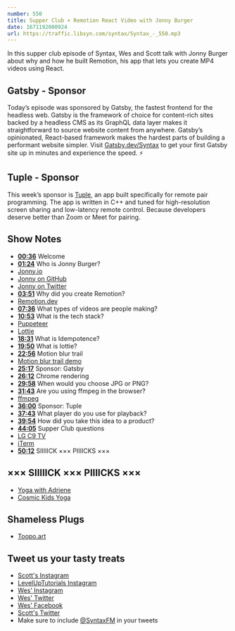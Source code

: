 ```yaml
---
number: 550
title: Supper Club × Remotion React Video with Jonny Burger
date: 1671192000924
url: https://traffic.libsyn.com/syntax/Syntax_-_550.mp3
---
```


In this supper club episode of Syntax, Wes and Scott talk with Jonny Burger about why and how he built Remotion, his app that lets you create MP4 videos using React.

## Gatsby - Sponsor

Today’s episode was sponsored by Gatsby, the fastest frontend for the headless web. Gatsby is the framework of choice for content-rich sites backed by a headless CMS as its GraphQL data layer makes it straightforward to source website content from anywhere. Gatsby’s opinionated, React-based framework makes the hardest parts of building a performant website simpler. Visit [Gatsby.dev/Syntax](https://gatsby.dev/Syntax) to get your first Gatsby site up in minutes and experience the speed. ⚡️

## Tuple - Sponsor

This week’s sponsor is [Tuple](https://tuple.app/syntax), an app built specifically for remote pair programming. The app is written in C++ and tuned for high-resolution screen sharing and low-latency remote control. Because developers deserve better than Zoom or Meet for pairing.

## Show Notes

* **[00:36](#t=00:36)** Welcome
* **[01:24](#t=01:24)** Who is Jonny Burger?
* [Jonny.io](https://www.jonny.io)
* [Jonny on GitHub](https://github.com/JonnyBurger)
* [Jonny on Twitter](https://twitter.com/JNYBGR)
* **[03:51](#t=03:51)** Why did you create Remotion?
* [Remotion.dev](https://www.remotion.dev)
* **[07:36](#t=07:36)** What types of videos are people making?
* **[10:53](#t=10:53)** What is the tech stack?
* [Puppeteer](http://pptr.dev)
* [Lottie](https://lottiefiles.com/)
* **[18:31](#t=18:31)** What is Idempotence?
* **[19:50](#t=19:50)** What is lottie?
* **[22:56](#t=22:56)** Motion blur trail
* [Motion blur trail demo](https://www.remotion.dev/docs/motion-blur/trail)
* **[25:17](#t=25:17)** Sponsor: Gatsby
* **[26:12](#t=26:12)** Chrome rendering
* **[29:58](#t=29:58)** When would you choose JPG or PNG?
* **[31:43](#t=31:43)** Are you using ffmpeg in the browser?
* [ffmpeg](https://ffmpeg.org)
* **[36:00](#t=36:00)** Sponsor: Tuple
* **[37:43](#t=37:43)** What player do you use for playback?
* **[39:54](#t=39:54)** How did you take this idea to a product?
* **[44:05](#t=44:05)** Supper Club questions
* [LG C9 TV](https://www.rtings.com/tv/reviews/lg/c9-oled)
* [iTerm](https://iterm2.com)
* **[50:12](#t=50:12)** SIIIIICK ××× PIIIICKS ×××

## ××× SIIIIICK ××× PIIIICKS ×××

* [Yoga with Adriene](https://www.youtube.com/@yogawithadriene)
* [Cosmic Kids Yoga](https://www.youtube.com/@CosmicKidsYoga)

## Shameless Plugs

* [Toopo.art](https://toopo.art)

## Tweet us your tasty treats

* [Scott's Instagram](https://www.instagram.com/stolinski/)
* [LevelUpTutorials Instagram](https://www.instagram.com/LevelUpTutorials/)
* [Wes' Instagram](https://www.instagram.com/wesbos/)
* [Wes' Twitter](https://twitter.com/wesbos)
* [Wes' Facebook](https://www.facebook.com/wesbos.developer)
* [Scott's Twitter](https://twitter.com/stolinski)
* Make sure to include [@SyntaxFM](https://twitter.com/SyntaxFM) in your tweets
